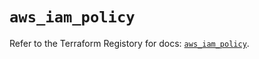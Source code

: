 # `aws_iam_policy`

Refer to the Terraform Registory for docs: [`aws_iam_policy`](https://registry.terraform.io/providers/hashicorp/aws/5.6.1/docs/resources/iam_policy).
